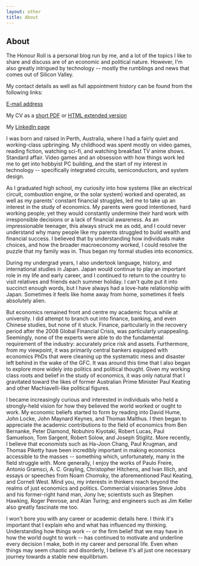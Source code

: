 ```yaml
---
layout: other
title: About
---
```

## About

The Honour Roll is a personal blog run by me, and a lot of the topics I like to share and discuss are of an economic and political nature. However, I'm also greatly intrigued by technology -- mostly the rumblings and news that comes out of Silicon Valley.

My contact details as well as full appointment history can be found from the following links:

[E-mail address](mailto:david.murakami@economics.ox.ac.uk)

My CV as a [short PDF](https://drive.google.com/open?id=1NcfCOuNB1ws3utBeYd1FjKn0C5ODY6P8) or [HTML extended version](https://hirothreading.github.io/thehonourroll/htmlcv.html)

My [LinkedIn page](https://www.linkedin.com/in/d-h-murakami/)

I was born and raised in Perth, Australia, where I had a fairly quiet and working-class upbringing. My childhood was spent mostly on video games, reading fiction, watching sci-fi, and watching breakfast TV anime shows. Standard affair. Video games and an obsession with how things work led me to get into hobbyist PC building, and the start of my interest in technology -- specifically integrated circuits, semiconductors, and system design.

As I graduated high school, my curiosity into how systems (like an electrical circuit, combustion engine, or the solar system) worked and operated, as well as my parents' constant financial struggles, led me to take up an interest in the study of economics. My parents were good intentioned, hard working people; yet they would constantly undermine their hard work with irresponsible decisions or a lack of financial awareness. As an impressionable teenager, this always struck me as odd, and I could never understand why many people like my parents struggled to build wealth and financial success. I believed that by understanding how individuals make choices, and how the broader macroeconomy worked, I could resolve the puzzle that my family was in. Thus began my formal studies into economics.

During my undergrad years, I also undertook language, history, and international studies in Japan. Japan would continue to play an important role in my life and early career, and I continued to return to the country to visit relatives and friends each summer holiday. I can't quite put it into succinct enough words, but I have always had a love-hate relationship with Japan. Sometimes it feels like home away from home, sometimes it feels absolutely alien.

But economics remained front and centre my academic focus while at university. I did attempt to branch out into finance, banking, and even Chinese studies, but none of it stuck. Finance, particularly in the recovery period after the 2008 Global Financial Crisis, was particularly unappealing. Seemingly, none of the experts were able to do the fundamental requirement of the industry: accurately price risk and assets. Furthermore, from my viewpoint, it was primarily central bankers equipped with economics PhDs that were cleaning up the systematic mess and disaster left behind in the wake of the GFC. It was around this time that I also began to explore more widely into politics and political thought. Given my working class roots and belief in the study of economics, it was only natural that I gravitated toward the likes of former Australian Prime Minister Paul Keating and other Machiavelli-like political figures.

I became increasingly curious and interested in individuals who held a strongly-held vision for how they believed the world worked or ought to work. My economic beliefs started to form by reading into David Hume, John Locke, John Maynard Keynes, and Thomas Malthus. I then began to appreciate the academic contributions to the field of economics from Ben Bernanke, Peter Diamond, Nobuhiro Kiyotaki, Robert Lucas, Paul Samuelson, Tom Sargent, Robert Solow, and Joseph Stiglitz. More recently, I believe that economists such as Ha-Joon Chang, Paul Krugman, and Thomas Piketty have been incredibly important in making economics accessible to the masses -- something which, unfortunately, many in the field struggle with. More generally, I enjoy the works of Paulo Freire, Antonio Gramsci, A. C. Grayling, Christopher Hitchens, and Ivan Illich, and essays or speeches from Noam Chomsky, the aforementioned Paul Keating, and Cornell West. Mind you, my interests in thinkers reach beyond the realms of just economics and politics. Commercial visionaries Steve Jobs and his former-right hand man, Jony Ive; scientists such as Stephen Hawking, Roger Penrose, and Alan Turing; and engineers such as Jim Keller also greatly fascinate me too.

I won't bore you with any career or academic details here. I think it's important that I explain who and what has influenced my thinking. Understanding how things work -- or the firm belief that we may have in how the world ought to work -- has continued to motivate and underline every decision I make, both in my career and personal life. Even when things may seem chaotic and disorderly, I believe it's all just one necessary journey towards a stable new equilibrium.
